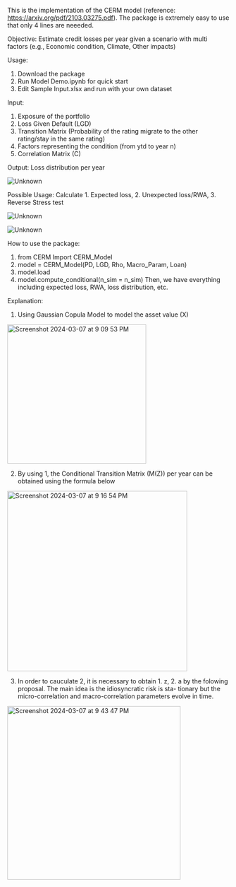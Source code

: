 This is the implementation of the CERM model (reference: https://arxiv.org/pdf/2103.03275.pdf). The package is extremely easy to use that only 4 lines are neeeded.


Objective: Estimate credit losses per year given a scenario with multi factors (e.g., Economic condition, Climate, Other impacts)

Usage:
1. Download the package
2. Run Model Demo.ipynb for quick start
3. Edit Sample Input.xlsx and run with your own dataset




Input:
1. Exposure of the portfolio
2. Loss Given Default (LGD)
3. Transition Matrix (Probability of the rating migrate to the other rating/stay in the same rating)
4. Factors representing the condition (from ytd to year n)
5. Correlation Matrix (C)


Output:
Loss distribution per year

![Unknown](https://github.com/JackyOOOO/Multi-Factor-Risk-Modelling/assets/106862996/9abb3258-4c4b-4ac9-ba60-9065113f0ca2)


Possible Usage:
Calculate 1. Expected loss, 2. Unexpected loss/RWA, 3. Reverse Stress test

![Unknown](https://github.com/JackyOOOO/Multi-Factor-Risk-Modelling/assets/106862996/233bddcc-abaa-44e6-ba17-5721c5b02e2e)

![Unknown](https://github.com/JackyOOOO/Multi-Factor-Risk-Modelling/assets/106862996/e5abfe64-5812-4615-825b-68a97144ca68)


How to use the package:
1. from CERM Import CERM_Model
2. model = CERM_Model(PD, LGD, Rho, Macro_Param, Loan)
3. model.load
4. model.compute_conditional(n_sim = n_sim)
Then, we have everything including expected loss, RWA, loss distribution, etc.


Explanation:

1. Using Gaussian Copula Model to model the asset value (X)
  <img width="315" alt="Screenshot 2024-03-07 at 9 09 53 PM" src="https://github.com/JackyOOOO/Credit-Modelling/assets/106862996/f211086f-5f6a-4233-be87-953d987e5c6d">

2. By using 1, the Conditional Transition Matrix (M(Z)) per year can be obtained using the formula below
<img width="408" alt="Screenshot 2024-03-07 at 9 16 54 PM" src="https://github.com/JackyOOOO/Credit-Modelling/assets/106862996/4a1a9eb3-93b9-468b-994f-f740448ff9c7">

3. In order to cauculate 2, it is necessary to obtain 1. z, 2. a by the folowing proposal. The main idea is the idiosyncratic risk is sta- tionary but the micro-correlation and macro-correlation parameters evolve in time.
<img width="393" alt="Screenshot 2024-03-07 at 9 43 47 PM" src="https://github.com/JackyOOOO/Credit-Modelling/assets/106862996/a7a697ac-6eda-4b5b-bd66-4393dd3a2134">
